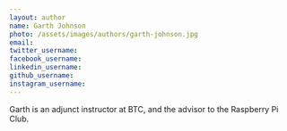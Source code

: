 ```yaml
---
layout: author
name: Garth Johnson
photo: /assets/images/authors/garth-johnson.jpg
email:
twitter_username:
facebook_username:
linkedin_username:
github_username:
instagram_username:
---
```


Garth is an adjunct instructor at BTC, and the advisor to the Raspberry Pi Club.